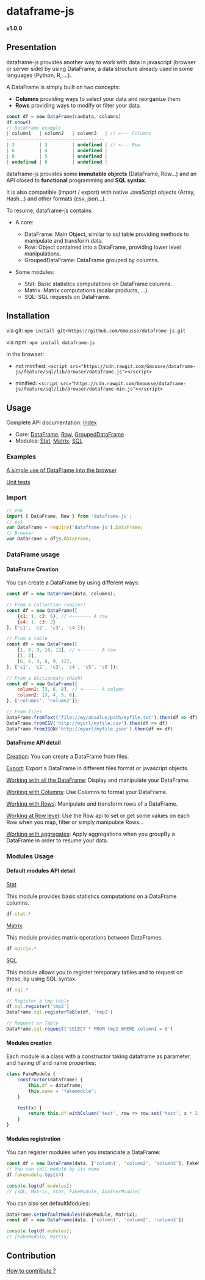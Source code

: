 # dataframe-js
**v1.0.0**

## Presentation

dataframe-js provides another way to work with data in javascript (browser or server side) by using DataFrame, a data structure already used in some languages (Python, R, ...).

A DataFrame is simply built on two concepts:
- **Columns** providing ways to select your data and reorganize them.
- **Rows** providing ways to modify or filter your data.

````javascript
const df = new DataFrame(rawData, columns)
df.show()
// DataFrame example
| column1   | column2   | column3   | // <--- Columns
------------------------------------
| 3         | 3         | undefined | // <--- Row
| 6         | 4         | undefined |
| 8         | 5         | undefined |
| undefined | 6         | undefined |
````

dataframe-js provides some **immutable objects** (DataFrame, Row...) and an API closed to **functional** programming and **SQL syntax**.

It is also compatible (import / export) with native JavaScript objects (Array, Hash...) and other formats (csv, json...).

To resume, dataframe-js contains:
  * A core:
    * DataFrame: Main Object, similar to sql table providing methods to manipulate and transform data.
    * Row: Object contained into a DataFrame, providing lower level manipulations.
    * GroupedDataFrame: DataFrame grouped by columns.


  * Some modules:
    * Stat: Basic statistics computations on DataFrame columns.
    * Matrix: Matrix computations (scalar products, ...).
    * SQL: SQL requests on DataFrame.


## Installation
via git: `npm install git+https://github.com/Gmousse/dataframe-js.git`

via npm: `npm install dataframe-js`

in the browser:
  * not minified: `<script src="https://cdn.rawgit.com/Gmousse/dataframe-js/feature/sql/lib/browser/dataframe.js"></script>`

  * minified: `<script src="https://cdn.rawgit.com/Gmousse/dataframe-js/feature/sql/lib/browser/dataframe-min.js"></script>`

## Usage

Complete API documentation: [Index](./doc/md-api/index.md)
  * Core: [DataFrame](./doc/md-api/dataframe.md#DataFrame), [Row](./doc/md-api/row.md#Row), [GroupedDataFrame](./doc/md-api/groupedDataframe.md#GroupedDataFrame)
  * Modules: [Stat](./doc/md-api/modules/stat.md#Stat), [Matrix](./doc/md-api/modules/matrix.md#Matrix), [SQL](./doc/md-api/modules/sql.md#SQL)

### Examples

[A simple use of DataFrame into the browser](./examples/example.html)

[Unit tests](./tests/)

### Import

```javascript
// es6
import { DataFrame, Row } from 'dataframe-js';
// es5
var DataFrame = require('dataframe-js').DataFrame;
// Browser
var DataFrame = dfjs.DataFrame;
```

### DataFrame usage

#### DataFrame Creation

You can create a DataFrame by using different ways:

```javascript
const df = new DataFrame(data, columns);

// From a collection (easier)
const df = new DataFrame([
    {c1: 1, c2: 6}, // <------- A row
    {c4: 1, c3: 2}
], ['c1', 'c2', 'c3', 'c4']);

// From a table
const df = new DataFrame([
    [1, 6, 9, 10, 12], // <------- A row
    [1, 2],
    [6, 6, 9, 8, 9, 12],
], ['c1', 'c2', 'c3', 'c4', 'c5', 'c6']);

// From a dictionnary (Hash)
const df = new DataFrame({
    column1: [3, 6, 8], // <------ A column
    column2: [3, 4, 5, 6],
}, ['column1', 'column2']);

// From files
DataFrame.fromText('file://my/absolue/path/myfile.txt').then(df => df)
DataFrame.fromCSV('http://myurl/myfile.csv').then(df => df)
DataFrame.fromJSON('http://myurl/myfile.json').then(df => df)
```

#### DataFrame API detail

[Creation](./doc/index.md#creation): You can create a DataFrame from files.

[Export](./doc/index.md#export): Export a DataFrame in different files format or javascript objects.

[Working with all the DataFrame](./doc/index.md#general): Display and manipulate your DataFrame.

[Working with Columns](./doc/index.md#columns): Use Columns to format your DataFrame.

[Working with Rows](./doc/index.md#rows): Manipulate and transform rows of a DataFrame.

[Working at Row level](./doc/index.md#row): Use the Row api to set or get some values on each Row when you map, filter or simply manipulate Rows...

[Working with aggregates](./doc/index.md#groupeddataframe): Apply aggregations when you groupBy a DataFrame in order to resume your data.



### Modules Usage

#### Default modules API detail

[Stat](./doc/md-api/index.md#stat)

This module provides basic statistics computations on a DataFrame columns.

````js
df.stat.*
````

[Matrix](./doc/md-api/index.md#matrix)

This module provides matrix operations between DataFrames.

````js
df.matrix.*
````

[SQL](./doc/md-api/index.md#sql)

This module allows you to register temporary tables and to request on these, by using SQL syntax.

````js
df.sql.*

// Register a tmp table
df.sql.register('tmp2')
DataFrame.sql.registerTable(df, 'tmp2')

// Request on Table
DataFrame.sql.request('SELECT * FROM tmp2 WHERE column1 = 6')
````


#### Modules creation

Each module is a class with a constructor taking dataframe as parameter, and having df and name properties:

```javascript
class FakeModule {
    constructor(dataframe) {
        this.df = dataframe;
        this.name = 'fakemodule';
    }

    test(x) {
        return this.df.withColumn('test', row => row.set('test', x * 2));
    }
}
```

#### Modules registration

You can register modules when you instanciate a DataFrame:

```javascript
const df = new DataFrame(data, ['column1', 'column2', 'column3'], FakeModule, AnotherModule)
// You can call module by its name
df.fakemodule.test(4)

console.log(df.modules);
// [SQL, Matrix, Stat, FakeModule, AnotherModule]
```

You can also set defaultModules:

````javascript
DataFrame.setDefaultModules(FakeModule, Matrix);
const df = new DataFrame(data, ['column1', 'column2', 'column3'])

console.log(df.modules);
// [FakeModule, Matrix]
````



## Contribution

[How to contribute ?](./CONTRIBUTING.md)
